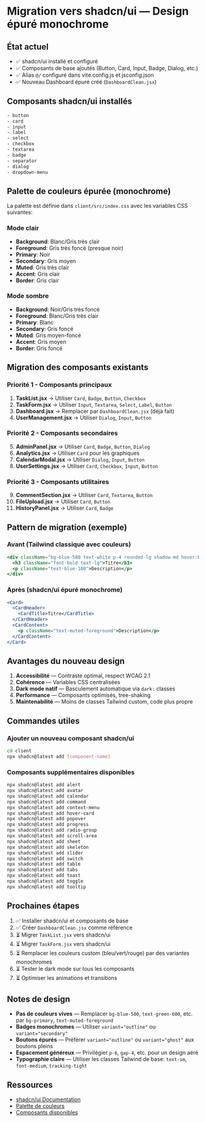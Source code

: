 # Migration vers shadcn/ui — Design épuré monochrome

## État actuel
- ✅ shadcn/ui installé et configuré
- ✅ Composants de base ajoutés (Button, Card, Input, Badge, Dialog, etc.)
- ✅ Alias `@/` configuré dans vite.config.js et jsconfig.json
- ✅ Nouveau Dashboard épuré créé (`DashboardClean.jsx`)

## Composants shadcn/ui installés
```bash
- button
- card
- input
- label
- select
- checkbox
- textarea
- badge
- separator
- dialog
- dropdown-menu
```

## Palette de couleurs épurée (monochrome)

La palette est définie dans `client/src/index.css` avec les variables CSS suivantes:

### Mode clair
- **Background**: Blanc/Gris très clair
- **Foreground**: Gris très foncé (presque noir)
- **Primary**: Noir
- **Secondary**: Gris moyen
- **Muted**: Gris très clair
- **Accent**: Gris clair
- **Border**: Gris clair

### Mode sombre
- **Background**: Noir/Gris très foncé
- **Foreground**: Blanc/Gris très clair
- **Primary**: Blanc
- **Secondary**: Gris foncé
- **Muted**: Gris moyen-foncé
- **Accent**: Gris moyen
- **Border**: Gris foncé

## Migration des composants existants

### Priorité 1 - Composants principaux
1. **TaskList.jsx** → Utiliser `Card`, `Badge`, `Button`, `Checkbox`
2. **TaskForm.jsx** → Utiliser `Input`, `Textarea`, `Select`, `Label`, `Button`
3. **Dashboard.jsx** → Remplacer par `DashboardClean.jsx` (déjà fait)
4. **UserManagement.jsx** → Utiliser `Dialog`, `Input`, `Button`

### Priorité 2 - Composants secondaires
5. **AdminPanel.jsx** → Utiliser `Card`, `Badge`, `Button`, `Dialog`
6. **Analytics.jsx** → Utiliser `Card` pour les graphiques
7. **CalendarModal.jsx** → Utiliser `Dialog`, `Input`, `Button`
8. **UserSettings.jsx** → Utiliser `Card`, `Checkbox`, `Input`, `Button`

### Priorité 3 - Composants utilitaires
9. **CommentSection.jsx** → Utiliser `Card`, `Textarea`, `Button`
10. **FileUpload.jsx** → Utiliser `Card`, `Button`
11. **HistoryPanel.jsx** → Utiliser `Card`, `Badge`

## Pattern de migration (exemple)

### Avant (Tailwind classique avec couleurs)
```jsx
<div className="bg-blue-500 text-white p-4 rounded-lg shadow-md hover:bg-blue-600">
  <h3 className="font-bold text-lg">Titre</h3>
  <p className="text-blue-100">Description</p>
</div>
```

### Après (shadcn/ui épuré monochrome)
```jsx
<Card>
  <CardHeader>
    <CardTitle>Titre</CardTitle>
  </CardHeader>
  <CardContent>
    <p className="text-muted-foreground">Description</p>
  </CardContent>
</Card>
```

## Avantages du nouveau design

1. **Accessibilité** — Contraste optimal, respect WCAG 2.1
2. **Cohérence** — Variables CSS centralisées
3. **Dark mode natif** — Basculement automatique via `dark:` classes
4. **Performance** — Composants optimisés, tree-shaking
5. **Maintenabilité** — Moins de classes Tailwind custom, code plus propre

## Commandes utiles

### Ajouter un nouveau composant shadcn/ui
```bash
cd client
npx shadcn@latest add [component-name]
```

### Composants supplémentaires disponibles
```bash
npx shadcn@latest add alert
npx shadcn@latest add avatar
npx shadcn@latest add calendar
npx shadcn@latest add command
npx shadcn@latest add context-menu
npx shadcn@latest add hover-card
npx shadcn@latest add popover
npx shadcn@latest add progress
npx shadcn@latest add radio-group
npx shadcn@latest add scroll-area
npx shadcn@latest add sheet
npx shadcn@latest add skeleton
npx shadcn@latest add slider
npx shadcn@latest add switch
npx shadcn@latest add table
npx shadcn@latest add tabs
npx shadcn@latest add toast
npx shadcn@latest add toggle
npx shadcn@latest add tooltip
```

## Prochaines étapes

1. ✅ Installer shadcn/ui et composants de base
2. ✅ Créer `DashboardClean.jsx` comme référence
3. ⏳ Migrer `TaskList.jsx` vers shadcn/ui
4. ⏳ Migrer `TaskForm.jsx` vers shadcn/ui
5. ⏳ Remplacer les couleurs custom (bleu/vert/rouge) par des variantes monochromes
6. ⏳ Tester le dark mode sur tous les composants
7. ⏳ Optimiser les animations et transitions

## Notes de design

- **Pas de couleurs vives** — Remplacer `bg-blue-500`, `text-green-600`, etc. par `bg-primary`, `text-muted-foreground`
- **Badges monochromes** — Utiliser `variant="outline"` ou `variant="secondary"`
- **Boutons épurés** — Préférer `variant="outline"` ou `variant="ghost"` aux boutons pleins
- **Espacement généreux** — Privilégier `p-6`, `gap-4`, etc. pour un design aéré
- **Typographie claire** — Utiliser les classes Tailwind de base: `text-sm`, `font-medium`, `tracking-tight`

## Ressources
- [shadcn/ui Documentation](https://ui.shadcn.com)
- [Palette de couleurs](https://ui.shadcn.com/themes)
- [Composants disponibles](https://ui.shadcn.com/docs/components)
